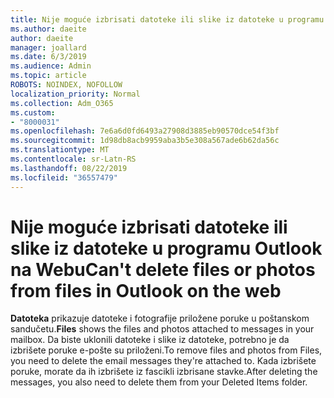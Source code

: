 ```yaml
---
title: Nije moguće izbrisati datoteke ili slike iz datoteke u programu Outlook na Webu
ms.author: daeite
author: daeite
manager: joallard
ms.date: 6/3/2019
ms.audience: Admin
ms.topic: article
ROBOTS: NOINDEX, NOFOLLOW
localization_priority: Normal
ms.collection: Adm_O365
ms.custom:
- "8000031"
ms.openlocfilehash: 7e6a6d0fd6493a27908d3885eb90570dce54f3bf
ms.sourcegitcommit: 1d98db8acb9959aba3b5e308a567ade6b62da56c
ms.translationtype: MT
ms.contentlocale: sr-Latn-RS
ms.lasthandoff: 08/22/2019
ms.locfileid: "36557479"
---
```

# <a name="cant-delete-files-or-photos-from-files-in-outlook-on-the-web"></a><span data-ttu-id="ff7f8-102">Nije moguće izbrisati datoteke ili slike iz datoteke u programu Outlook na Webu</span><span class="sxs-lookup"><span data-stu-id="ff7f8-102">Can't delete files or photos from files in Outlook on the web</span></span>

<span data-ttu-id="ff7f8-103">**Datoteka** prikazuje datoteke i fotografije priložene poruke u poštanskom sandučetu.</span><span class="sxs-lookup"><span data-stu-id="ff7f8-103">**Files** shows the files and photos attached to messages in your mailbox.</span></span> <span data-ttu-id="ff7f8-104">Da biste uklonili datoteke i slike iz datoteke, potrebno je da izbrišete poruke e-pošte su priloženi.</span><span class="sxs-lookup"><span data-stu-id="ff7f8-104">To remove files and photos from Files, you need to delete the email messages they're attached to.</span></span> <span data-ttu-id="ff7f8-105">Kada izbrišete poruke, morate da ih izbrišete iz fascikli izbrisane stavke.</span><span class="sxs-lookup"><span data-stu-id="ff7f8-105">After deleting the messages, you also need to delete them from your Deleted Items folder.</span></span>